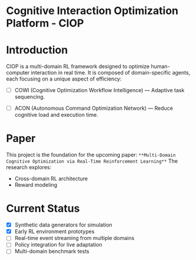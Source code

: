 # Cognitive Interaction Optimization Platform - CIOP



# Introduction

CIOP is a multi-domain RL framework designed to optimize human-computer interaction in real time. It is composed of domain-specific agents, each focusing on a unique aspect of efficiency:
- [ ] COWI (Cognitive Optimization Workflow Intelligence) — Adaptive task sequencing.
- [ ] ACON (Autonomous Command Optimization Network) — Reduce cognitive load and execution time.


# Paper
This project is the foundation for the upcoming paper: `**Multi-Domain Cognitive Optimization via Real-Time Reinforcement Learning**`
The research explores:

- Cross-domain RL architecture
- Reward modeling

# Current Status
 
 - [x] Synthetic data generators for simulation
 - [x] Early RL environment prototypes
 - [ ] Real-time event streaming from multiple domains
 - [ ] Policy integration for live adaptation
 - [ ] Multi-domain benchmark tests
